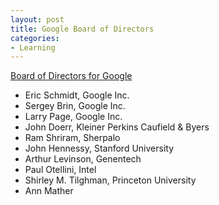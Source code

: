 ```yaml
---
layout: post
title: Google Board of Directors
categories:
- Learning
---
```



[Board of Directors for Google](http://www.google.com/corporate/execs.html)

- Eric Schmidt, Google Inc.
- Sergey Brin, Google Inc.
- Larry Page, Google Inc.
- John Doerr, Kleiner Perkins Caufield & Byers
- Ram Shriram, Sherpalo
- John Hennessy, Stanford University
- Arthur Levinson, Genentech
- Paul Otellini, Intel
- Shirley M. Tilghman, Princeton University
- Ann Mather
